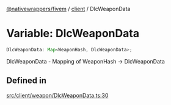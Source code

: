 [@nativewrappers/fivem](../../README.md) / [client](../README.md) / DlcWeaponData

# Variable: DlcWeaponData

```ts
DlcWeaponData: Map<WeaponHash, DlcWeaponData>;
```

DlcWeaponData - Mapping of WeaponHash -> DlcWeaponData

## Defined in

[src/client/weapon/DlcWeaponData.ts:30](https://github.com/nativewrappers/fivem/blob/9c9296849bd5d47a19ca095df40cd4686e165154/src/client/weapon/DlcWeaponData.ts#L30)

